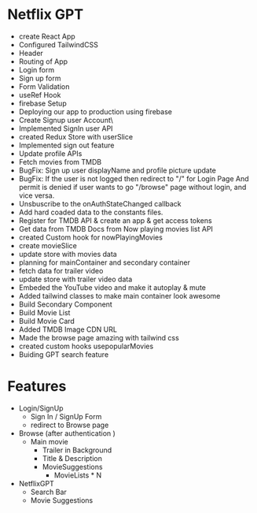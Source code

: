 # Netflix GPT
- create React App
- Configured TailwindCSS
- Header
- Routing of App
- Login form
- Sign up form
- Form Validation
- useRef Hook
- firebase Setup
- Deploying our app to production using firebase
- Create Signup user Account\
- Implemented SignIn user API
- created Redux Store with userSlice
- Implemented sign out feature 
- Update profile APIs
- Fetch movies from TMDB
- BugFix: Sign up user displayName and profile picture update 
- BugFix: If the user is not logged then redirect to "/" for Login Page And permit is denied if user wants to go "/browse" page without login, and vice versa.
- Unsbuscribe to the onAuthStateChanged callback
- Add hard coaded data to the constants files.
- Register for TMDB API & create an app & get access tokens
- Get data from TMDB Docs from Now playing movies list API
- created Custom hook for nowPlayingMovies
- create movieSlice
- update store with movies data
- planning for mainContainer and secondary container
- fetch data for trailer video 
- update store with trailer video data
- Embeded the YouTube video and make it autoplay & mute
- Added tailwind classes to make main container look awesome
- Build Secondary Component
- Build Movie List 
- Build Movie Card 
- Added TMDB Image CDN URL
- Made the browse page amazing with tailwind css
- created custom hooks usepopularMovies 
- Buiding GPT search feature

# Features
- Login/SignUp
    - Sign In / SignUp Form
    - redirect to Browse page
- Browse (after authentication )
    - Main movie
        - Trailer in Background
        - Title & Description 
        - MovieSuggestions
            - MovieLists * N
- NetflixGPT
    - Search Bar
    - Movie Suggestions

